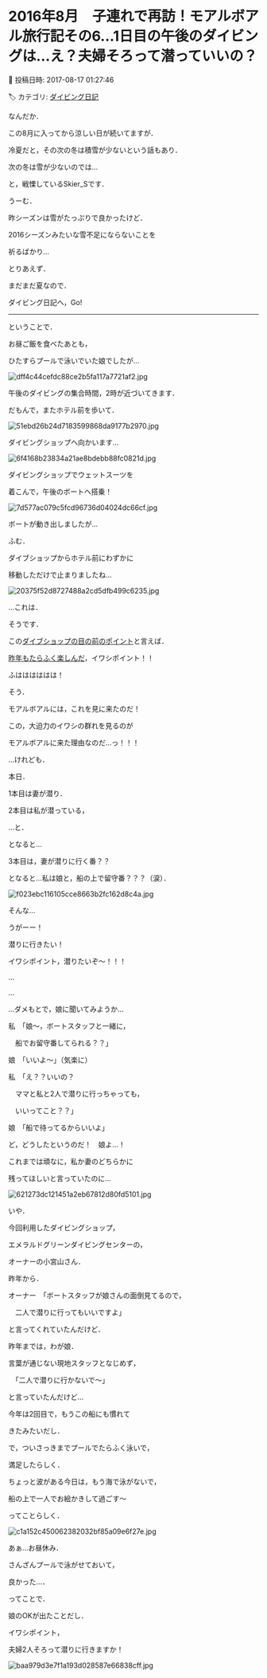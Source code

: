 # 2016年8月　子連れで再訪！モアルボアル旅行記その6…1日目の午後のダイビングは…え？夫婦そろって潜っていいの？

📅 投稿日時: 2017-08-17 01:27:46

🏷️ カテゴリ: [ダイビング日記](ce3a7a8d424d112fce83ee85c81a0e344.md)

なんだか．


この8月に入ってから涼しい日が続いてますが．





冷夏だと，その次の冬は積雪が少ないという話もあり．


次の冬は雪が少ないのでは…


と，戦慄しているSkier_Sです．





うーむ．


昨シーズンは雪がたっぷりで良かったけど．


2016シーズンみたいな雪不足にならないことを


祈るばかり…





とりあえず．


まだまだ夏なので．


ダイビング日記へ，Go!





----





ということで．





お昼ご飯を食べたあとも，


ひたすらプールで泳いでいた娘でしたが…




![dff4c44cefdc88ce2b5fa117a7721af2.jpg](images/dff4c44cefdc88ce2b5fa117a7721af2.jpg)




午後のダイビングの集合時間，2時が近づいてきます．





だもんで，またホテル前を歩いて．




![51ebd26b24d7183599868da9177b2970.jpg](images/51ebd26b24d7183599868da9177b2970.jpg)




ダイビングショップへ向かいます…




![6f4168b23834a21ae8bdebb88fc0821d.jpg](images/6f4168b23834a21ae8bdebb88fc0821d.jpg)




ダイビングショップでウェットスーツを


着こんで，午後のボートへ搭乗！




![7d577ac079c5fcd96736d04024dc66cf.jpg](images/7d577ac079c5fcd96736d04024dc66cf.jpg)







ボートが動き出しましたが…


ふむ．


ダイブショップからホテル前にわずかに


移動しただけで止まりましたね…




![20375f52d8727488a2cd5dfb499c6235.jpg](images/20375f52d8727488a2cd5dfb499c6235.jpg)







…これは．


そうです．


この[ダイブショップの目の前のポイント](ed7db037451c04f08b116c676b760d298.md)と言えば．


[昨年もたらふく楽しんだ](e567fd45fe70c4b0661247a1b2272cc8f.md)，イワシポイント！！





ふはははははは！


そう．


モアルボアルには，これを見に来たのだ！


この，大迫力のイワシの群れを見るのが


モアルボアルに来た理由なのだ…っ！！！


…けれども．





本日．


1本目は妻が潜り．


2本目は私が潜っている，


…と．





となると…


3本目は，妻が潜りに行く番？？


となると…私は娘と，船の上で留守番？？？（涙）．




![f023ebc116105cce8663b2fc162d8c4a.jpg](images/f023ebc116105cce8663b2fc162d8c4a.jpg)




そんな…





うがーー！


潜りに行きたい！


イワシポイント，潜りたいぞ～！！！





…


…


…ダメもとで，娘に聞いてみようか…





私　「娘～，ボートスタッフと一緒に，


　船でお留守番してられる？？」





娘　「いいよ～」（気楽に）





私　「え？？いいの？


　ママと私と2人で潜りに行っちゃっても，


　いいってこと？？」





娘　「船で待ってるからいいよ」





ど，どうしたというのだ！　娘よ…！


これまでは頑なに，私か妻のどちらかに


残ってほしいと言っていたのに…




![621273dc121451a2eb67812d80fd5101.jpg](images/621273dc121451a2eb67812d80fd5101.jpg)







いや．


今回利用したダイビングショップ，


エメラルドグリーンダイビングセンターの，


オーナーの小宮山さん．


昨年から．


オーナー　「ボートスタッフが娘さんの面倒見てるので，


　二人で潜りに行ってもいいですよ」


と言ってくれていたんだけど．





昨年までは，わが娘．


言葉が通じない現地スタッフとなじめず，


　「二人で潜りに行かないで～」


と言っていたんだけど…





今年は2回目で，もうこの船にも慣れて


きたみたいだし．





で，ついさっきまでプールでたらふく泳いで，


満足したらしく．


ちょっと波がある今日は，もう海で泳がないで，


船の上で一人でお絵かきして過ごす～


ってことらしく．




![c1a152c450062382032bf85a09e6f27e.jpg](images/c1a152c450062382032bf85a09e6f27e.jpg)




あぁ…お昼休み．


さんざんプールで泳がせておいて，


良かった…．





ってことで．


娘のOKが出たことだし．


イワシポイント，


夫婦2人そろって潜りに行きますか！




![baa979d3e7f1a193d028587e66838cff.jpg](images/baa979d3e7f1a193d028587e66838cff.jpg)
